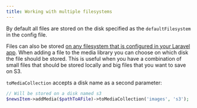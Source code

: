 ```yaml
---
title: Working with multiple filesystems
---
```


By default all files are stored on the disk specified as the `defaultFilesystem` in the config file.

Files can also be stored [on any filesystem that is configured in your Laravel app](http://laravel.com/docs/5.4/filesystem#configuration). When adding a file to the media library you can choose on which disk the file should be stored. This is useful when you have a combination of small files that should be stored locally and big files that you want to save on S3.

`toMediaCollection` accepts a disk name as a second parameter:

```php
// Will be stored on a disk named s3
$newsItem->addMedia($pathToAFile)->toMediaCollection('images', 's3');
```
